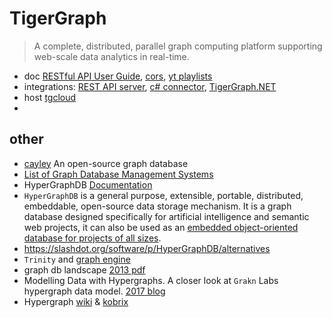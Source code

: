 # TigerGraph

> A complete, distributed, parallel graph computing platform supporting web-scale data analytics in real-time.

- doc [RESTful API User Guide](https://docs.tigergraph.com/dev/restpp-api), [cors](https://www.tigergraph.com/blog/working-with-tigergraph-rest-api-and-cors-cross-origin-resource-sharing/), [yt playlists](https://www.youtube.com/c/TigerGraph/playlists)
- integrations: [REST API server](https://github.com/canbax/tiger-api), [c# connector](https://github.com/gpadvorac/TigerGraphConnector_CSharp), [TigerGraph.NET](https://github.com/allisterb/TigerGraph.NET)
- host [tgcloud](https://tgcloud.io/)
- 

## other

- [cayley](https://github.com/cayleygraph/cayley) An open-source graph database
- [List of Graph Database Management Systems](https://database.guide/list-of-graph-database-management-systems/)
- HyperGraphDB [Documentation](http://www.hypergraphdb.org/?project=hypergraphdb&page=LearnHyperGraphDB)
- `HyperGraphDB` is a general purpose, extensible, portable, distributed, embeddable, open-source data storage mechanism. It is a graph database designed specifically for artificial intelligence and semantic web projects, it can also be used as an [embedded object-oriented database for projects of all sizes](https://github.com/hypergraphdb/hypergraphdb).
- https://slashdot.org/software/p/HyperGraphDB/alternatives
- `Trinity` and [graph engine](https://www.graphengine.io/docs/manual/TSL/index.html)
- graph db landscape [2013 pdf](http://www.odbms.org/wp-content/uploads/2013/11/Sones-AchimFriedland.pdf)
- Modelling Data with Hypergraphs. A closer look at `Grakn` Labs hypergraph data model. [2017 blog](https://medium.com/vaticle/modelling-data-with-hypergraphs-edff1e12edf0)
- Hypergraph [wiki](https://en.wikipedia.org/wiki/Hypergraph) & [kobrix](http://kobrix.com/hgdb.jsp)